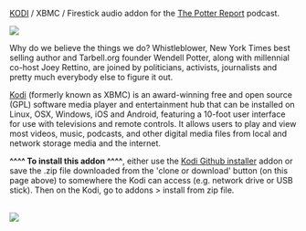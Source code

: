 <a href="kodi.tv">KODI<a> / XBMC / Firestick audio addon for the <a href="http://wendellpotter.com/the-potter-report/">The Potter Report</a> podcast.<br>

<img src="http://wendellpotter.com/wp-content/uploads/2018/12/PotterReportPodcast-768x524.png"><br>

Why do we believe the things we do? Whistleblower, New York Times best selling author and Tarbell.org founder Wendell Potter, along with millennial co-host Joey Rettino, are joined by politicians, activists, journalists and pretty much everybody else to figure it out.<br>

<a href="www.kodi.tv">Kodi</a> (formerly known as XBMC) is an award-winning free and open source (GPL) software media player and entertainment hub that can be installed on Linux, OSX, Windows, iOS and Android, featuring a 10-foot user interface for use with televisions and remote controls. It allows users to play and view most videos, music, podcasts, and other digital media files from local and network storage media and the internet.<br>

<b>^^^^ To install this addon ^^^^</b>, either use the <a href="https://www.tvaddons.co/github-browser-kodi/">Kodi Github installer</a> addon or save the .zip file downloaded from the 'clone or download' button (on this page above) to somewhere the Kodi can access (e.g. network drive or USB stick). Then on the Kodi, go to addons > install from zip file.<br>

<br><a href="http://www.kodi.tv"><img src="https://kodi.tv/sites/default/files/page/field_image/about--devices.jpg">
